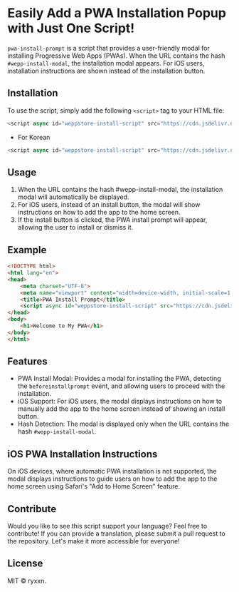 # Easily Add a PWA Installation Popup with Just One Script!

`pwa-install-prompt` is a script that provides a user-friendly modal for installing Progressive Web Apps (PWAs). When the URL contains the hash `#wepp-install-modal`, the installation modal appears. For iOS users, installation instructions are shown instead of the installation button.


## Installation
To use the script, simply add the following `<script>` tag to your HTML file:

```javascript
<script async id="weppstore-install-script" src="https://cdn.jsdelivr.net/gh/ryxxn/pwa-install-prompt@main/index.js"></script>
```

- For Korean
```javascript
<script async id="weppstore-install-script" src="https://cdn.jsdelivr.net/gh/ryxxn/pwa-install-prompt@main/ko/index.js"></script>
```


## Usage
1. When the URL contains the hash #wepp-install-modal, the installation modal will automatically be displayed.
2. For iOS users, instead of an install button, the modal will show instructions on how to add the app to the home screen.
3. If the install button is clicked, the PWA install prompt will appear, allowing the user to install or dismiss it.


## Example
```html
<!DOCTYPE html>
<html lang="en">
<head>
    <meta charset="UTF-8">
    <meta name="viewport" content="width=device-width, initial-scale=1.0">
    <title>PWA Install Prompt</title>
    <script async id="weppstore-install-script" src="https://cdn.jsdelivr.net/gh/ryxxn/pwa-install-prompt@main/index.js"></script>
</head>
<body>
    <h1>Welcome to My PWA</h1>
</body>
</html>
```


## Features
- PWA Install Modal: Provides a modal for installing the PWA, detecting the `beforeinstallprompt` event, and allowing users to proceed with the installation.
- iOS Support: For iOS users, the modal displays instructions on how to manually add the app to the home screen instead of showing an install button.
- Hash Detection: The modal is displayed only when the URL contains the hash `#wepp-install-modal`.


## iOS PWA Installation Instructions
On iOS devices, where automatic PWA installation is not supported, the modal displays instructions to guide users on how to add the app to the home screen using Safari's "Add to Home Screen" feature.


## Contribute
Would you like to see this script support your language? Feel free to contribute! If you can provide a translation, please submit a pull request to the repository. Let's make it more accessible for everyone!

## License
MIT © ryxxn.